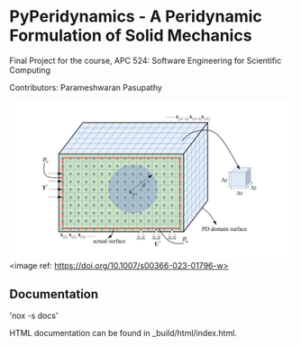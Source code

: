 # **PyPeridynamics - A Peridynamic Formulation of Solid Mechanics**

Final Project for the course, APC 524: Software Engineering for Scientific Computing

Contributors: Parameshwaran Pasupathy

![Image text](images/peridynamic_image.jpg)
<image ref: https://doi.org/10.1007/s00366-023-01796-w>
## **Documentation**

'nox -s docs'

HTML documentation can be found in _build/html/index.html.
